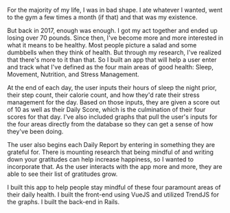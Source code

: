 For the majority of my life, I was in bad shape. I ate whatever I wanted, went to the gym a few times a month (if that)  and that was my existence.

But back in 2017, enough was enough. I got my act together and ended up losing over 70 pounds. Since then, I've become more and more interested in what it means to be healthy. Most people picture a salad and some dumbbells when they think of health. But through my research, I've realized that there's more to it than that. So I built an app that will help a user enter and track what I've defined as the four main areas of good health: Sleep, Movement, Nutrition, and Stress Management.

At the end of each day, the user inputs their hours of sleep the night prior, their step count, their calorie count, and how they'd rate their stress management for the day. Based on those inputs, they are given a score out of 10 as well as their Daily Score, which is the culmination of their four scores for that day. I've also included graphs that pull the user's inputs for the four areas directly from the database so they can get a sense of how they've been doing.

The user also begins each Daily Report by entering in something they are grateful for. There is mounting research that being mindful of and writing down your gratitudes can help increase happiness, so I wanted to incorporate that. As the user interacts with the app more and more, they are able to see their list of gratitudes grow.

I built this app to help people stay mindful of these four paramount areas of their daily health. I built the front-end using VueJS and utilized TrendJS for the graphs. I built the back-end in Rails.
